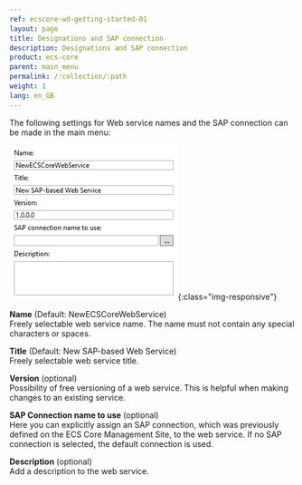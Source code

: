 ```yaml
---
ref: ecscore-wd-getting-started-01
layout: page
title: Designations and SAP connection
description: Designations and SAP connection
product: ecs-core
parent: main_menu
permalink: /:collection/:path
weight: 1
lang: en_GB
---
```


The following settings for Web service names and the SAP connection can be made in the main menu:

![WSD-16](/img/content/ecscore-wsd_16.jpg){:class="img-responsive"}

**Name** (Default: NewECSCoreWebService) <br>
Freely selectable web service name. The name must not contain any special characters or spaces.

**Title** (Default: New SAP-based Web Service) <br>
Freely selectable web service title. 

**Version** (optional) <br>
Possibility of free versioning of a web service. This is helpful when making changes to an existing service.

**SAP Connection name to use** (optional) <br>
Here you can explicitly assign an SAP connection, which was previously defined on the ECS Core Management Site, to the web service. If no SAP connection is selected, the default connection is used.   

**Description** (optional) <br>
Add a description to the web service.



       

  